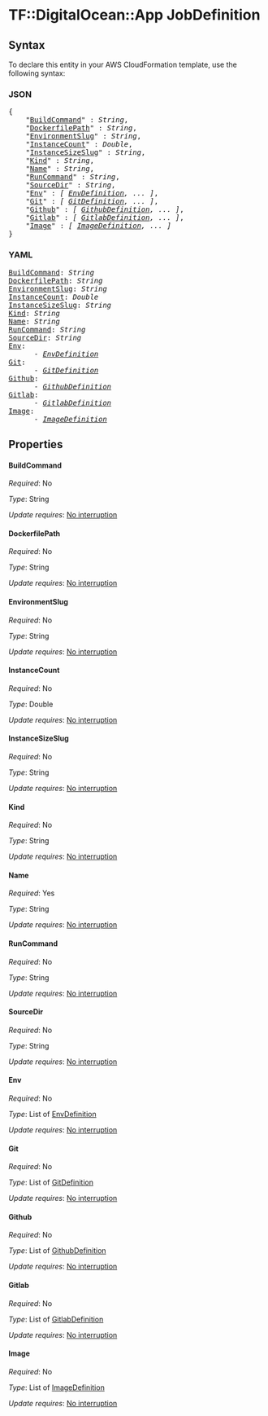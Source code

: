 # TF::DigitalOcean::App JobDefinition

## Syntax

To declare this entity in your AWS CloudFormation template, use the following syntax:

### JSON

<pre>
{
    "<a href="#buildcommand" title="BuildCommand">BuildCommand</a>" : <i>String</i>,
    "<a href="#dockerfilepath" title="DockerfilePath">DockerfilePath</a>" : <i>String</i>,
    "<a href="#environmentslug" title="EnvironmentSlug">EnvironmentSlug</a>" : <i>String</i>,
    "<a href="#instancecount" title="InstanceCount">InstanceCount</a>" : <i>Double</i>,
    "<a href="#instancesizeslug" title="InstanceSizeSlug">InstanceSizeSlug</a>" : <i>String</i>,
    "<a href="#kind" title="Kind">Kind</a>" : <i>String</i>,
    "<a href="#name" title="Name">Name</a>" : <i>String</i>,
    "<a href="#runcommand" title="RunCommand">RunCommand</a>" : <i>String</i>,
    "<a href="#sourcedir" title="SourceDir">SourceDir</a>" : <i>String</i>,
    "<a href="#env" title="Env">Env</a>" : <i>[ <a href="envdefinition.md">EnvDefinition</a>, ... ]</i>,
    "<a href="#git" title="Git">Git</a>" : <i>[ <a href="gitdefinition.md">GitDefinition</a>, ... ]</i>,
    "<a href="#github" title="Github">Github</a>" : <i>[ <a href="githubdefinition.md">GithubDefinition</a>, ... ]</i>,
    "<a href="#gitlab" title="Gitlab">Gitlab</a>" : <i>[ <a href="gitlabdefinition.md">GitlabDefinition</a>, ... ]</i>,
    "<a href="#image" title="Image">Image</a>" : <i>[ <a href="imagedefinition.md">ImageDefinition</a>, ... ]</i>
}
</pre>

### YAML

<pre>
<a href="#buildcommand" title="BuildCommand">BuildCommand</a>: <i>String</i>
<a href="#dockerfilepath" title="DockerfilePath">DockerfilePath</a>: <i>String</i>
<a href="#environmentslug" title="EnvironmentSlug">EnvironmentSlug</a>: <i>String</i>
<a href="#instancecount" title="InstanceCount">InstanceCount</a>: <i>Double</i>
<a href="#instancesizeslug" title="InstanceSizeSlug">InstanceSizeSlug</a>: <i>String</i>
<a href="#kind" title="Kind">Kind</a>: <i>String</i>
<a href="#name" title="Name">Name</a>: <i>String</i>
<a href="#runcommand" title="RunCommand">RunCommand</a>: <i>String</i>
<a href="#sourcedir" title="SourceDir">SourceDir</a>: <i>String</i>
<a href="#env" title="Env">Env</a>: <i>
      - <a href="envdefinition.md">EnvDefinition</a></i>
<a href="#git" title="Git">Git</a>: <i>
      - <a href="gitdefinition.md">GitDefinition</a></i>
<a href="#github" title="Github">Github</a>: <i>
      - <a href="githubdefinition.md">GithubDefinition</a></i>
<a href="#gitlab" title="Gitlab">Gitlab</a>: <i>
      - <a href="gitlabdefinition.md">GitlabDefinition</a></i>
<a href="#image" title="Image">Image</a>: <i>
      - <a href="imagedefinition.md">ImageDefinition</a></i>
</pre>

## Properties

#### BuildCommand

_Required_: No

_Type_: String

_Update requires_: [No interruption](https://docs.aws.amazon.com/AWSCloudFormation/latest/UserGuide/using-cfn-updating-stacks-update-behaviors.html#update-no-interrupt)

#### DockerfilePath

_Required_: No

_Type_: String

_Update requires_: [No interruption](https://docs.aws.amazon.com/AWSCloudFormation/latest/UserGuide/using-cfn-updating-stacks-update-behaviors.html#update-no-interrupt)

#### EnvironmentSlug

_Required_: No

_Type_: String

_Update requires_: [No interruption](https://docs.aws.amazon.com/AWSCloudFormation/latest/UserGuide/using-cfn-updating-stacks-update-behaviors.html#update-no-interrupt)

#### InstanceCount

_Required_: No

_Type_: Double

_Update requires_: [No interruption](https://docs.aws.amazon.com/AWSCloudFormation/latest/UserGuide/using-cfn-updating-stacks-update-behaviors.html#update-no-interrupt)

#### InstanceSizeSlug

_Required_: No

_Type_: String

_Update requires_: [No interruption](https://docs.aws.amazon.com/AWSCloudFormation/latest/UserGuide/using-cfn-updating-stacks-update-behaviors.html#update-no-interrupt)

#### Kind

_Required_: No

_Type_: String

_Update requires_: [No interruption](https://docs.aws.amazon.com/AWSCloudFormation/latest/UserGuide/using-cfn-updating-stacks-update-behaviors.html#update-no-interrupt)

#### Name

_Required_: Yes

_Type_: String

_Update requires_: [No interruption](https://docs.aws.amazon.com/AWSCloudFormation/latest/UserGuide/using-cfn-updating-stacks-update-behaviors.html#update-no-interrupt)

#### RunCommand

_Required_: No

_Type_: String

_Update requires_: [No interruption](https://docs.aws.amazon.com/AWSCloudFormation/latest/UserGuide/using-cfn-updating-stacks-update-behaviors.html#update-no-interrupt)

#### SourceDir

_Required_: No

_Type_: String

_Update requires_: [No interruption](https://docs.aws.amazon.com/AWSCloudFormation/latest/UserGuide/using-cfn-updating-stacks-update-behaviors.html#update-no-interrupt)

#### Env

_Required_: No

_Type_: List of <a href="envdefinition.md">EnvDefinition</a>

_Update requires_: [No interruption](https://docs.aws.amazon.com/AWSCloudFormation/latest/UserGuide/using-cfn-updating-stacks-update-behaviors.html#update-no-interrupt)

#### Git

_Required_: No

_Type_: List of <a href="gitdefinition.md">GitDefinition</a>

_Update requires_: [No interruption](https://docs.aws.amazon.com/AWSCloudFormation/latest/UserGuide/using-cfn-updating-stacks-update-behaviors.html#update-no-interrupt)

#### Github

_Required_: No

_Type_: List of <a href="githubdefinition.md">GithubDefinition</a>

_Update requires_: [No interruption](https://docs.aws.amazon.com/AWSCloudFormation/latest/UserGuide/using-cfn-updating-stacks-update-behaviors.html#update-no-interrupt)

#### Gitlab

_Required_: No

_Type_: List of <a href="gitlabdefinition.md">GitlabDefinition</a>

_Update requires_: [No interruption](https://docs.aws.amazon.com/AWSCloudFormation/latest/UserGuide/using-cfn-updating-stacks-update-behaviors.html#update-no-interrupt)

#### Image

_Required_: No

_Type_: List of <a href="imagedefinition.md">ImageDefinition</a>

_Update requires_: [No interruption](https://docs.aws.amazon.com/AWSCloudFormation/latest/UserGuide/using-cfn-updating-stacks-update-behaviors.html#update-no-interrupt)


